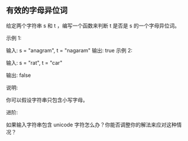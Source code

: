 ## 有效的字母异位词


给定两个字符串 s 和 t ，编写一个函数来判断 t 是否是 s 的一个字母异位词。

示例 1:

输入: s = "anagram", t = "nagaram"
输出: true
示例 2:

输入: s = "rat", t = "car"

输出: false

说明:

你可以假设字符串只包含小写字母。

进阶:

如果输入字符串包含 unicode 字符怎么办？你能否调整你的解法来应对这种情况？
